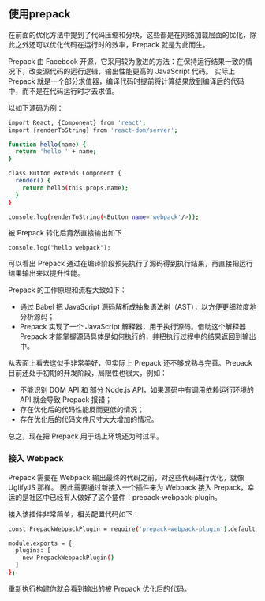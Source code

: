 ## 使用prepack

在前面的优化方法中提到了代码压缩和分块，这些都是在网络加载层面的优化，除此之外还可以优化代码在运行时的效率，Prepack 就是为此而生。

Prepack 由 Facebook 开源，它采用较为激进的方法：在保持运行结果一致的情况下，改变源代码的运行逻辑，输出性能更高的 JavaScript 代码。 实际上 Prepack 就是一个部分求值器，编译代码时提前将计算结果放到编译后的代码中，而不是在代码运行时才去求值。

以如下源码为例：
```bash
import React, {Component} from 'react';
import {renderToString} from 'react-dom/server';

function hello(name) {
  return 'hello ' + name;
}

class Button extends Component {
  render() {
    return hello(this.props.name);
  }
}

console.log(renderToString(<Button name='webpack'/>));
```
被 Prepack 转化后竟然直接输出如下：

    console.log("hello webpack");

可以看出 Prepack 通过在编译阶段预先执行了源码得到执行结果，再直接把运行结果输出来以提升性能。

Prepack 的工作原理和流程大致如下：

- 通过 Babel 把 JavaScript 源码解析成抽象语法树（AST），以方便更细粒度地分析源码；
- Prepack 实现了一个 JavaScript 解释器，用于执行源码。借助这个解释器 Prepack 才能掌握源码具体是如何执行的，并把执行过程中的结果返回到输出中。

从表面上看去这似乎非常美好，但实际上 Prepack 还不够成熟与完善。Prepack 目前还处于初期的开发阶段，局限性也很大，例如：

- 不能识别 DOM API 和 部分 Node.js API，如果源码中有调用依赖运行环境的 API 就会导致 Prepack 报错；
- 存在优化后的代码性能反而更低的情况；
- 存在优化后的代码文件尺寸大大增加的情况。

总之，现在把 Prepack 用于线上环境还为时过早。

### 接入 Webpack

Prepack 需要在 Webpack 输出最终的代码之前，对这些代码进行优化，就像 UglifyJS 那样。 因此需要通过新接入一个插件来为 Webpack 接入 Prepack，幸运的是社区中已经有人做好了这个插件：prepack-webpack-plugin。

接入该插件非常简单，相关配置代码如下：
```bash
const PrepackWebpackPlugin = require('prepack-webpack-plugin').default;

module.exports = {
  plugins: [
    new PrepackWebpackPlugin()
  ]
};
```
重新执行构建你就会看到输出的被 Prepack 优化后的代码。